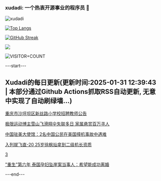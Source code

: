 ### xudadi: 一个热衷开源事业的程序员 👋

![xudadi](https://github-readme-stats-git-masterorgs-github-readme-stats-team.vercel.app/api?username=xudadi)

[![Top Langs](https://github-readme-stats.vercel.app/api/top-langs/?username=xudadi)](https://github.com/anuraghazra/github-readme-stats)

[![GitHub Streak](https://streak-stats.demolab.com?user=xudadi&locale=zh_Hans)](https://git.io/streak-stats)

![](https://raw.githubusercontent.com/xudadi/xudadi/main/assets/github-contribution-grid-snake.svg)

![VISITOR+COUNT](https://komarev.com/ghpvc/?username=xudadi&label=VISITOR+COUNT)


---start---

## Xudadi的每日更新(更新时间:2025-01-31 12:39:43 | 本部分通过Github Actions抓取RSS自动更新, 无意中实现了自动刷绿墙...)

[重庆市沙坪坝区新丝路小学校招聘教师公告](https://www.gongkaoleida.com/article/2277560)

[极限运动博主雪山飞滑翔伞失联多日 家属悬赏百万寻人](https://m.163.com/news/article/JN6FN86U05129QAF.html)

[中国驻美大使馆：2名中国公民在美国撞机事故中遇难](https://m.163.com/news/article/JN7B4M7E000189PS.html)

[入列就飞直-20 25岁徐枫灿拿到二级机长资质](https://m.163.com/news/article/JN6EFUVU0530M570.html)

[3](https://m.163.com/touch/news/sub/domestic)

["重生"第六年 泰国孕妇坠崖案当事人：希望能成功离婚](https://m.163.com/news/article/JN5VA0U505129QAF.html)

---end---
